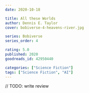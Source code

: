 ```yaml
---
date: 2020-10-18

title: All these Worlds
author: Dennis E. Taylor
cover: bobiverse-4-heavens-river.jpg

series: Bobiverse
series_order: 4

rating: 5.0
published: 2020
goodreads_id: 42950440

categories: ["Science Fiction"]
tags: ["Science Fiction", "AI"]
---
```


// TODO: write review
